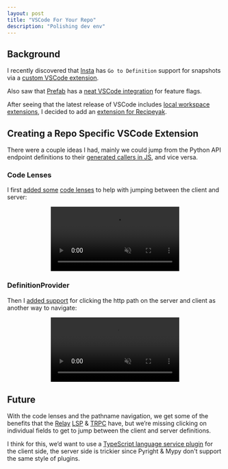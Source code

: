 ```yaml
---
layout: post
title: "VSCode For Your Repo"
description: "Polishing dev env"
---
```


## Background

I recently discovered that [Insta](https://github.com/mitsuhiko/insta) has `Go to Definition` support for snapshots via a [custom VSCode extension](https://github.com/mitsuhiko/insta/tree/7e9998d5a56bae039cd4bca5fa737d6324a2a142/vscode-insta).

Also saw that [Prefab](https://prefab.cloud/features/developer-tools) has a [neat VSCode integration](https://prefab.cloud/features/developer-tools/) for feature flags.

After seeing that the latest release of VSCode includes [local workspace extensions](https://code.visualstudio.com/updates/v1_89#_local-workspace-extensions), I decided to add an [extension for Recipeyak](https://github.com/recipeyak/recipeyak/tree/6e6a3d39d73692937592df8b087637f50826e983/.vscode/extensions/recipeyak-dev).

## Creating a Repo Specific VSCode Extension

There were a couple ideas I had, mainly we could jump from the Python API endpoint definitions to their [generated callers in JS](https://steve.dignam.xyz/2024/02/11/openapi-and-codegen-for-django/), and vice versa.

### Code Lenses

I first [added some](https://github.com/recipeyak/recipeyak/pull/1458) [code lenses](https://code.visualstudio.com/api/references/vscode-api#CodeLens) to help with jumping between the client and server:

<video src="/assets/vscode-codelens.mp4" playsinline muted loop controls style="display: block; margin-left: auto; margin-right: auto; max-height: 500px; max-width: 100%"></video>

### DefinitionProvider

Then I [added support](https://github.com/recipeyak/recipeyak/pull/1477) for clicking the http path on the server and client as another way to navigate:

<video src="/assets/vscode-go-to-def.mp4" playsinline muted loop controls style="display: block; margin-left: auto; margin-right: auto; max-height: 500px; max-width: 100%"></video>

## Future

With the code lenses and the pathname navigation, we get some of the benefits that the [Relay](https://github.com/facebook/relay/pull/4434) [LSP](https://www.threads.net/@captbaritone/post/C2P7OsrOIep) & [TRPC](https://trpc.io) have, but we’re missing clicking on individual fields to get to jump between the client and server definitions.

I think for this, we’d want to use a [TypeScript language service plugin](https://github.com/microsoft/TypeScript/wiki/Writing-a-Language-Service-Plugin) for the client side, the server side is trickier since Pyright & Mypy don't support the same style of plugins.
